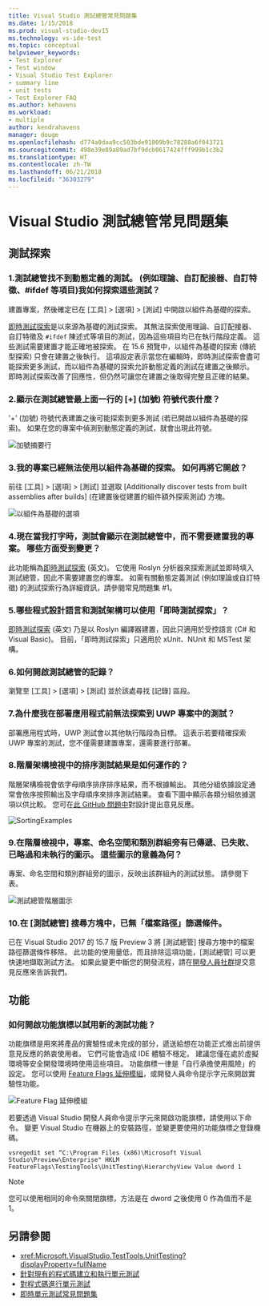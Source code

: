 ```yaml
---
title: Visual Studio 測試總管常見問題集
ms.date: 1/15/2018
ms.prod: visual-studio-dev15
ms.technology: vs-ide-test
ms.topic: conceptual
helpviewer_keywords:
- Test Explorer
- Test window
- Visual Studio Test Explorer
- summary line
- unit tests
- Test Explorer FAQ
ms.author: kehavens
ms.workload:
- multiple
author: kendrahavens
manager: douge
ms.openlocfilehash: d774a0daa9cc503bde91009b9c78288a6f043721
ms.sourcegitcommit: 498e39e89a89ad7bf9dcb0617424fff999b1c3b2
ms.translationtype: HT
ms.contentlocale: zh-TW
ms.lasthandoff: 06/21/2018
ms.locfileid: "36303279"
---
```

# <a name="visual-studio-test-explorer-faq"></a>Visual Studio 測試總管常見問題集

## <a name="test-discovery"></a>測試探索

### <a name="1-the-test-explorer-is-not-discovering-my-tests-that-are-dynamically-defined-for-example-theories-custom-adapters-custom-traits-ifdefs-etc-how-can-i-discover-these-tests"></a>1.測試總管找不到動態定義的測試。 (例如理論、自訂配接器、自訂特徵、#ifdef 等項目)我如何探索這些測試？

  建置專案，然後確定已在 [工具] > [選項] > [測試] 中開啟以組件為基礎的探索。

  [即時測試探索](https://go.microsoft.com/fwlink/?linkid=862824)是以來源為基礎的測試探索。 其無法探索使用理論、自訂配接器、自訂特徵及 `#ifdef` 陳述式等項目的測試，因為這些項目均已在執行階段定義。 這些測試需要建置才能正確地被探索。 在 15.6 預覽中，以組件為基礎的探索 (傳統型探索) 只會在建置之後執行。 這項設定表示當您在編輯時，即時測試探索會盡可能探索更多測試，而以組件為基礎的探索允許動態定義的測試在建置之後顯示。 即時測試探索改善了回應性，但仍然可讓您在建置之後取得完整且正確的結果。

### <a name="2-what-does-the--plus-symbol-that-appears-in-the-top-line-of-test-explorer-mean"></a>2.顯示在測試總管最上面一行的 [+] \(加號\) 符號代表什麼？

  '+' (加號) 符號代表建置之後可能探索到更多測試 (若已開啟以組件為基礎的探索)。 如果在您的專案中偵測到動態定義的測試，就會出現此符號。

  ![加號摘要行](media/testex-plussymbol.png)

### <a name="3-assembly-based-discovery-is-no-longer-working-for-my-project-how-do-i-turn-it-back-on"></a>3.我的專案已經無法使用以組件為基礎的探索。 如何再將它開啟？

  前往 [工具] > [選項] > [測試] 並選取 [Additionally discover tests from built assemblies after builds] \(在建置後從建置的組件額外探索測試\) 方塊。

  ![以組件為基礎的選項](media/testex-toolsoptions.png)

### <a name="4-tests-now-appear-in-test-explorer-while-i-type-without-having-to-build-my-project-what-changed"></a>4.現在當我打字時，測試會顯示在測試總管中，而不需要建置我的專案。 哪些方面受到變更？

  此功能稱為[即時測試探索](https://go.microsoft.com/fwlink/?linkid=862824) \(英文\)。 它使用 Roslyn 分析器來探索測試並即時填入測試總管，因此不需要建置您的專案。 如需有關動態定義測試 (例如理論或自訂特徵) 的測試探索行為詳細資訊，請參閱常見問題集 #1。

### <a name="5-what-languages-and-test-frameworks-can-use-real-time-test-discovery"></a>5.哪些程式設計語言和測試架構可以使用「即時測試探索」？

  [即時測試探索](https://go.microsoft.com/fwlink/?linkid=862824) \(英文\) 乃是以 Roslyn 編譯器建置，因此只適用於受控語言 (C# 和 Visual Basic)。 目前，「即時測試探索」只適用於 xUnit、NUnit 和 MSTest 架構。

### <a name="6-how-can-i-turn-on-logs-for-the-test-explorer"></a>6.如何開啟測試總管的記錄？

  瀏覽至 [工具] > [選項] > [測試] 並於該處尋找 [記錄] 區段。

### <a name="7-why-are-my-tests-in-uwp-projects-not-discovered-until-i-deploy-my-app"></a>7.為什麼我在部署應用程式前無法探索到 UWP 專案中的測試？

  部署應用程式時，UWP 測試會以其他執行階段為目標。 這表示若要精確探索 UWP 專案的測試，您不僅需要建置專案，還需要進行部署。

### <a name="8-how-does-sorting-test-results-work-in-the-hierarchy-view"></a>8.階層架構檢視中的排序測試結果是如何運作的？

  階層架構檢視會依字母順序排序排序結果，而不根據輸出。 其他分組依據設定通常會依序按照輸出及字母順序來排序測試結果。 查看下圖中顯示各類分組依據選項以供比較。 您可在[此 GitHub 問題中](https://github.com/Microsoft/vstest/issues/1425)對設計提出意見反應。

  ![SortingExamples](media/testex-sortingex.png)

### <a name="9-in-the-hierarchy-view-there-are-passed-failed-skipped-and-not-run-icons-next-to-the-project-namespace-and-class-groupings-what-do-these-icons-mean"></a>9.在階層檢視中，專案、命名空間和類別群組旁有已傳遞、已失敗、已略過和未執行的圖示。 這些圖示的意義為何？

  專案、命名空間和類別群組旁的圖示，反映出該群組內的測試狀態。 請參閱下表。

  ![測試總管階層圖示](media/testex-hierarchyicons.png)

### <a name="10-there-is-no-longer-a-file-path-filter-in-the-test-explorer-search-box"></a>10.在 [測試總管] 搜尋方塊中，已無「檔案路徑」篩選條件。

已在 Visual Studio 2017 的 15.7 版 Preview 3 將 [測試總管] 搜尋方塊中的檔案路徑篩選條件移除。 此功能的使用量低，而且排除這項功能，[測試總管] 可以更快速地擷取測試方法。 如果此變更中斷您的開發流程，請在[開發人員社群](https://developercommunity.visualstudio.com/)提交意見反應來告訴我們。

## <a name="features"></a>功能

### <a name="how-can-i-turn-on-feature-flags-to-try-out-new-testing-features"></a>如何開啟功能旗標以試用新的測試功能？

功能旗標是用來將產品的實驗性或未完成的部分，遞送給想在功能正式推出前提供意見反應的熱衷使用者。 它們可能會造成 IDE 體驗不穩定。 建議您僅在處於虛擬環境等安全開發環境時使用這些項目。 功能旗標一律是「自行承擔使用風險」的設定。 您可以使用 [Feature Flags 延伸模組](https://marketplace.visualstudio.com/items?itemName=PaulHarrington.FeatureFlagsExtension)，或開發人員命令提示字元來開啟實驗性功能。

![Feature Flag 延伸模組](media/testex-featureflag.png)

若要透過 Visual Studio 開發人員命令提示字元來開啟功能旗標，請使用以下命令。 變更 Visual Studio 在機器上的安裝路徑，並變更要使用的功能旗標之登錄機碼。

```shell
vsregedit set “C:\Program Files (x86)\Microsoft Visual Studio\Preview\Enterprise" HKLM FeatureFlags\TestingTools\UnitTesting\HierarchyView Value dword 1
```

> [!NOTE]
> 您可以使用相同的命令來關閉旗標，方法是在 dword 之後使用 0 作為值而不是 1。

## <a name="see-also"></a>另請參閱

- <xref:Microsoft.VisualStudio.TestTools.UnitTesting?displayProperty=fullName>
- [針對現有的程式碼建立和執行單元測試](http://msdn.microsoft.com/e8370b93-085b-41c9-8dec-655bd886f173)
- [對程式碼進行單元測試](unit-test-your-code.md)
- [即時單元測試常見問題集](live-unit-testing-faq.md)
